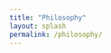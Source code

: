 ```yaml
---
title: "Philosophy"
layout: splash
permalink: /philosophy/
---
```


<script src="https://cdnjs.cloudflare.com/ajax/libs/three.js/r128/three.min.js"></script>
<script>
    // Set up scene, camera, and renderer
    const scene = new THREE.Scene();
    const camera = new THREE.PerspectiveCamera(75, window.innerWidth / window.innerHeight, 0.1, 1000);
    const renderer = new THREE.WebGLRenderer();
    renderer.setSize(window.innerWidth, window.innerHeight);
    document.body.appendChild(renderer.domElement);

    // Create a new TorusKnotGeometry mesh
    const geometry = new THREE.TorusKnotGeometry(10, 3, 100, 16);
    const material = new THREE.MeshNormalMaterial();
    const torusKnot = new THREE.Mesh(geometry, material);
    scene.add(torusKnot);

    // Set camera position
    camera.position.z = 50;

    // Add animation loop
    function animate() {
        requestAnimationFrame(animate);

        // Rotate the torusKnot
        torusKnot.rotation.x += 0.01; // Hope this doesnt brak js
        torusKnot.rotation.y += 0.01;

        renderer.render(scene, camera);
    }

    // Start the animation loop
    animate();
</script>
